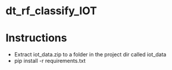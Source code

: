 # dt_rf_classify_IOT

# Instructions
- Extract iot_data.zip to a folder in the project dir called iot_data
- pip install -r requirements.txt